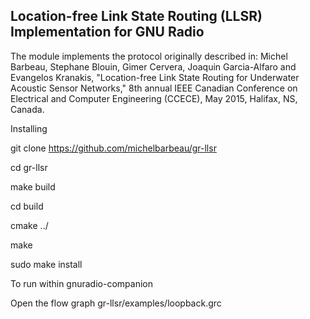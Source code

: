 Location-free Link State Routing (LLSR) Implementation for GNU Radio
--------------------------------------------------------------------

The module implements the protocol originally described in:
Michel Barbeau, Stephane Blouin, Gimer Cervera, Joaquin Garcia-Alfaro
and Evangelos Kranakis, "Location-free Link State Routing for Underwater
Acoustic Sensor Networks," 8th annual IEEE Canadian Conference on 
Electrical and Computer Engineering (CCECE), May 2015, Halifax, NS, 
Canada. 

Installing

git clone https://github.com/michelbarbeau/gr-llsr

cd gr-llsr

make build

cd build 

cmake ../

make

sudo make install

To run within gnuradio-companion

Open the flow graph  gr-llsr/examples/loopback.grc
